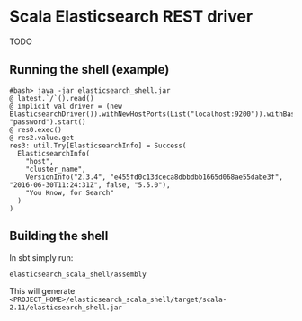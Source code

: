 # Scala Elasticsearch REST driver

TODO

## Running the shell (example)

```
#bash> java -jar elasticsearch_shell.jar
@ latest.`/`().read()
@ implicit val driver = (new ElasticsearchDriver()).withNewHostPorts(List("localhost:9200")).withBasicAuth("user", "password").start()
@ res0.exec()
@ res2.value.get
res3: util.Try[ElasticsearchInfo] = Success(
  ElasticsearchInfo(
    "host",
    "cluster_name",
    VersionInfo("2.3.4", "e455fd0c13dceca8dbbdbb1665d068ae55dabe3f", "2016-06-30T11:24:31Z", false, "5.5.0"),
    "You Know, for Search"
  )
)
```

## Building the shell

In sbt simply run:

```
elasticsearch_scala_shell/assembly
```

This will generate `<PROJECT_HOME>/elasticsearch_scala_shell/target/scala-2.11/elasticsearch_shell.jar`
